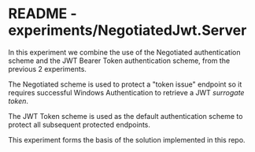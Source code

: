 # README - experiments/NegotiatedJwt.Server

In this experiment we combine the use of the Negotiated authentication scheme
and the JWT Bearer Token authentication scheme, from the previous 2 experiments.

The Negotiated scheme is used to protect a "token issue" endpoint so it
requires successful Windows Authentication to retrieve a JWT _surrogate token_.

The JWT Token scheme is used as the default authentication scheme to protect all
subsequent protected endpoints.

This experiment forms the basis of the solution implemented in this repo.
